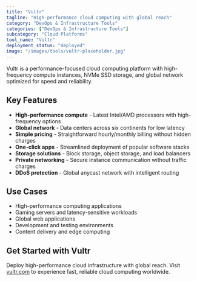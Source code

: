 ```yaml
---
title: "Vultr"
tagline: "High-performance cloud computing with global reach"
category: "DevOps & Infrastructure Tools"
categories: ["DevOps & Infrastructure Tools"]
subcategory: "Cloud Platforms"
tool_name: "Vultr"
deployment_status: "deployed"
image: "/images/tools/vultr-placeholder.jpg"
---
```

Vultr is a performance-focused cloud computing platform with high-frequency compute instances, NVMe SSD storage, and global network optimized for speed and reliability.

## Key Features

- **High-performance compute** - Latest Intel/AMD processors with high-frequency options
- **Global network** - Data centers across six continents for low latency
- **Simple pricing** - Straightforward hourly/monthly billing without hidden charges
- **One-click apps** - Streamlined deployment of popular software stacks
- **Storage solutions** - Block storage, object storage, and load balancers
- **Private networking** - Secure instance communication without traffic charges
- **DDoS protection** - Global anycast network with intelligent routing

## Use Cases

- High-performance computing applications
- Gaming servers and latency-sensitive workloads
- Global web applications
- Development and testing environments
- Content delivery and edge computing

## Get Started with Vultr

Deploy high-performance cloud infrastructure with global reach. Visit [vultr.com](https://www.vultr.com) to experience fast, reliable cloud computing worldwide.
